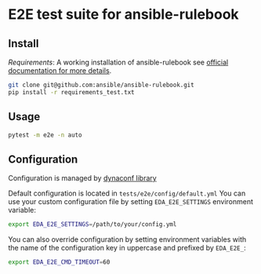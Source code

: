 # E2E test suite for ansible-rulebook

## Install

*Requirements*: A working installation of ansible-rulebook see [official documentation for more details](https://ansible-rulebook.readthedocs.io/en/latest/installation.html).

```sh
git clone git@github.com:ansible/ansible-rulebook.git
pip install -r requirements_test.txt
```

## Usage

```sh
pytest -m e2e -n auto
```

## Configuration

Configuration is managed by [dynaconf library](https://www.dynaconf.com/)

Default configuration is located in `tests/e2e/config/default.yml`
You can use your custom configuration file by setting `EDA_E2E_SETTINGS` environment variable:

```sh
export EDA_E2E_SETTINGS=/path/to/your/config.yml
```

You can also override configuration by setting environment variables with the name of the configuration key in uppercase and prefixed by `EDA_E2E_`:

```sh
export EDA_E2E_CMD_TIMEOUT=60
```

